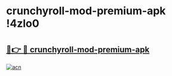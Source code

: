 # crunchyroll-mod-premium-apk !4zlo0

# <h2><a href="https://7l2048.esa.edu.pl?title=crunchyroll-mod-premium-apk&ref=4zlo0">🔗👉 🔴 crunchyroll-mod-premium-apk</a></h2>

[![acn](https://github.com/user-attachments/assets/0f9c940e-d8b0-45ae-aac7-cd30a18b3e1c)](https://7l2048.esa.edu.pl?title=crunchyroll-mod-premium-apk&ref=4zlo0)

